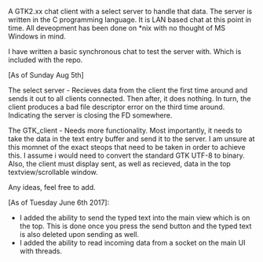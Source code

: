 A GTK2.xx chat client with a select server to handle that data. The server is written in the C programming language. It is LAN based chat at this point in time. All deveopment has been done on *nix with no thought of MS Windows in mind. 

I have written a basic synchronous chat to test the server with. Which is included with the repo.

[As of Sunday Aug 5th]

The select server - 
Recieves data from the client the first time around and sends it out to all clients connected. Then after, it does nothing. In turn, the client produces a bad file descriptor error on the third time around. Indicating the server is closing the FD somewhere.

The GTK_client -
Needs more functionality. Most importantly, it needs to take the data in the text entry buffer and send it to the server. I am unsure at this momnet of the exact steops that need to be taken in order to achieve this. I assume i would need to convert the standard GTK UTF-8 to binary. Also, the client must display sent, as well as recieved, data in the top textview/scrollable window. 

Any ideas, feel free to add. 

[As of Tuesday June 6th 2017]:
- I added the ability to send the typed text into the main view which is on the top. This is done once you press the send button and the typed text is also deleted upon sending as well.
- I added the ability to read incoming data from a socket on the main UI with threads.
